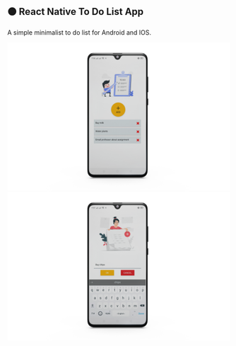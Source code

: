 ## :orange_circle: React Native To Do List App

A simple minimalist to do list for Android and IOS. 

<img src="https://github.com/mwasikz/react-native-to-do-list-app/blob/main/readme_assets/tdl_homepage.png" width="1000">
<img src="https://github.com/mwasikz/react-native-to-do-list-app/blob/main/readme_assets/tdl_add_item.png" width="1000">
